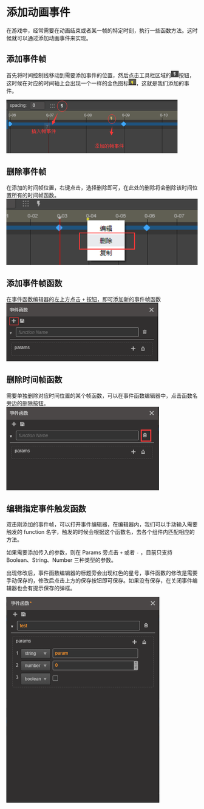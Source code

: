 # 添加动画事件

在游戏中，经常需要在动画结束或者某一帧的特定时刻，执行一些函数方法。这时候就可以通过添加动画事件来实现。

## 添加事件帧

首先将时间控制线移动到需要添加事件的位置，然后点击工具栏区域的![add-event](animation-event/add-event-btn.png)按钮，这时候在对应的时间轴上会出现一个一样的金色图标![event](animation-event/event.png)，这就是我们添加的事件。

![add-event](animation-event/add-event.png)

## 删除事件帧

在添加的时间帧位置，右键点击，选择删除即可，在此处的删除将会删除该时间位置所有的时间帧函数。
![del-event](animation-event/del-event.png)

## 添加事件帧函数
在事件函数编辑器的左上方点击 `+` 按钮，即可添加新的事件帧函数
![add-function](animation-event/add-function.png)

## 删除时间帧函数
需要单独删除对应时间位置的某个帧函数，可以在事件函数编辑器中，点击函数名旁边的删除按钮。
![del-func](animation-event/del-func.png)

## 编辑指定事件触发函数

双击刚添加的事件帧，可以打开事件编辑器，在编辑器内，我们可以手动输入需要触发的 function 名字，触发的时候会根据这个函数名，去各个组件内匹配相应的方法。

如果需要添加传入的参数，则在 Params 旁点击 `+` 或者 `-` ，目前只支持 Boolean、String、Number 三种类型的参数。

出现修改后，事件函数编辑器的标题旁会出现红色的星号，事件函数的修改是需要手动保存的，修改后点击上方的保存按钮即可保存。如果没有保存，在关闭事件编辑器也会有提示保存的弹框。

![edit-event](animation-event/edit-event.png)